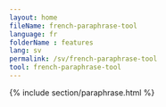 ```yaml
---
layout: home
fileName: french-paraphrase-tool
language: fr
folderName : features
lang: sv
permalink: /sv/french-paraphrase-tool
tool: french-paraphrase-tool
---
```

{% include section/paraphrase.html %}